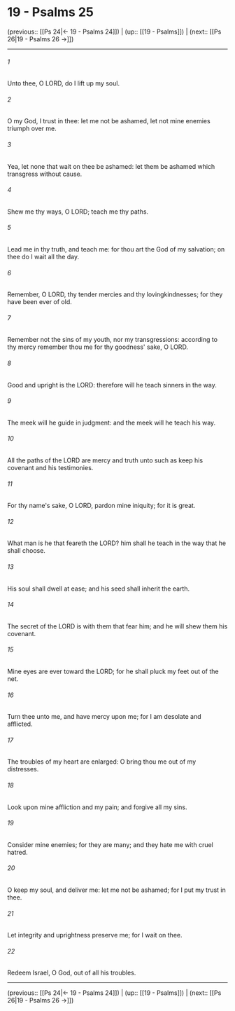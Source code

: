 # 19 - Psalms 25

(previous:: [[Ps 24|← 19 - Psalms 24]]) | (up:: [[19 - Psalms]]) | (next:: [[Ps 26|19 - Psalms 26 →]])

***


###### 1 
Unto thee, O LORD, do I lift up my soul. 

###### 2 
O my God, I trust in thee: let me not be ashamed, let not mine enemies triumph over me. 

###### 3 
Yea, let none that wait on thee be ashamed: let them be ashamed which transgress without cause. 

###### 4 
Shew me thy ways, O LORD; teach me thy paths. 

###### 5 
Lead me in thy truth, and teach me: for thou art the God of my salvation; on thee do I wait all the day. 

###### 6 
Remember, O LORD, thy tender mercies and thy lovingkindnesses; for they have been ever of old. 

###### 7 
Remember not the sins of my youth, nor my transgressions: according to thy mercy remember thou me for thy goodness' sake, O LORD. 

###### 8 
Good and upright is the LORD: therefore will he teach sinners in the way. 

###### 9 
The meek will he guide in judgment: and the meek will he teach his way. 

###### 10 
All the paths of the LORD are mercy and truth unto such as keep his covenant and his testimonies. 

###### 11 
For thy name's sake, O LORD, pardon mine iniquity; for it is great. 

###### 12 
What man is he that feareth the LORD? him shall he teach in the way that he shall choose. 

###### 13 
His soul shall dwell at ease; and his seed shall inherit the earth. 

###### 14 
The secret of the LORD is with them that fear him; and he will shew them his covenant. 

###### 15 
Mine eyes are ever toward the LORD; for he shall pluck my feet out of the net. 

###### 16 
Turn thee unto me, and have mercy upon me; for I am desolate and afflicted. 

###### 17 
The troubles of my heart are enlarged: O bring thou me out of my distresses. 

###### 18 
Look upon mine affliction and my pain; and forgive all my sins. 

###### 19 
Consider mine enemies; for they are many; and they hate me with cruel hatred. 

###### 20 
O keep my soul, and deliver me: let me not be ashamed; for I put my trust in thee. 

###### 21 
Let integrity and uprightness preserve me; for I wait on thee. 

###### 22 
Redeem Israel, O God, out of all his troubles.

***

(previous:: [[Ps 24|← 19 - Psalms 24]]) | (up:: [[19 - Psalms]]) | (next:: [[Ps 26|19 - Psalms 26 →]])
